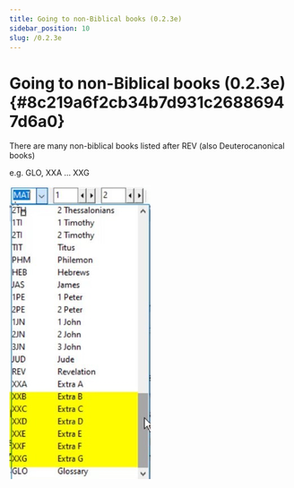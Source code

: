 ```yaml
---
title: Going to non-Biblical books (0.2.3e)
sidebar_position: 10
slug: /0.2.3e
---
```




# Going to non-Biblical books (0.2.3e) {#8c219a6f2cb34b7d931c26886947d6a0}


There are many non-biblical books listed after REV (also Deuterocanonical books)


e.g. GLO, XXA … XXG


![](./401522670.jpg)

